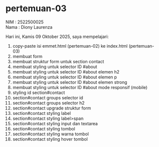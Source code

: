# pertemuan-03

NIM : 2522500025<br>
Nama : Diony Laurenza<br>

Hari ini, Kamis 09 Oktober 2025, saya mempelajari:
<ol>
  <li>copy-paste isi emmet.html (pertemuan-02) ke index.html (pertemuan-03)</li>
  <li>membuat form</li>
  <li>membuat struktur form untuk section contact</li>
  <li>membuat styling untuk selector ID #about</li>
  <li>membuat styling untuk selector ID #about elemen h2</li>
  <li>membuat styling untuk selector ID #about elemen p</li>
  <li>membuat styling untuk selector ID #about elemen strong</li>
  <li>membuat styling untuk selector ID #about mode responsif (mobile)</li>
  <li>styling id section#contact</li>
  <li>section#contact groups selector id</li>
  <li>section#contact groups selector h2</li>
  <li>section#contact upgrade struktur form</li>
  <li>section#contact styling label</li>
  <li>section#contact styling label>span</li>
  <li>section#contact styling input dan textarea</li>
  <li>section#contact styling tombol</li>
  <li>section#contact styling warna tombol</li>
  <li>section#contact styling hover tombol</li>
</ol>